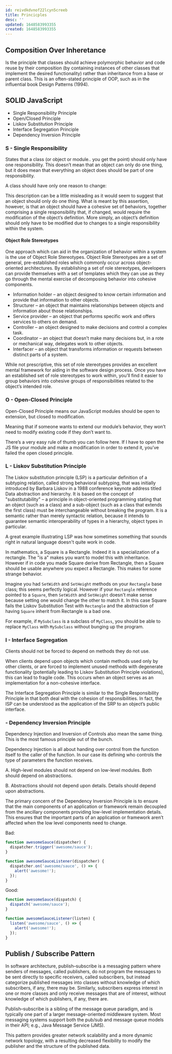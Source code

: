 ```yaml
---
id: reivdkdvnof22lcyn5creeb
title: Princicples
desc: ''
updated: 1648583993355
created: 1648583993355
---
```

## Composition Over Inheretance

Is the principle that classes should achieve polymorphic behavior and code reuse by their composition (by containing instances of other classes that implement the desired functionality) rather than inheritance from a base or parent class. This is an often-stated principle of OOP, such as in the influential book Design Patterns (1994).

## SOLID JavaScript

- Single Responsibility Principle
- Open/Closed Principle
- Liskov Substitution Principle
- Interface Segregation Principle
- Dependency Inversion Principle

### S - Single Responsibility

States that a class (or object or module.. you get the point) should only have one responsibility. This doesn’t mean that an object can only do one thing, but it does mean that everything an object does should be part of one responsibility.

A class should have only one reason to change:

This description can be a little misleading as it would seem to suggest that an object should only do one thing. What is meant by this assertion, however, is that an object should have a cohesive set of behaviors, together comprising a single responsibility that, if changed, would require the modification of the object’s definition.  More simply, an object’s definition should only have to be modified due to changes to a single responsibility within the system.

#### Object Role Stereotypes

One approach which can aid in the organization of behavior within a system is the use of Object Role Stereotypes.  Object Role Stereotypes are a set of general, pre-established roles which commonly occur across object-oriented architectures.  By establishing a set of role stereotypes, developers can provide themselves with a set of templates which they can use as they go through the mental exercise of decomposing behavior into cohesive components.

- Information holder – an object designed to know certain information and provide that information to other objects.
- Structurer – an object that maintains relationships between objects and information about those relationships.
- Service provider – an object that performs specific work and offers services to others on demand.
- Controller – an object designed to make decisions and control a complex task.
- Coordinator – an object that doesn’t make many decisions but, in a rote or mechanical way, delegates work to other objects.
- Interfacer – an object that transforms information or requests between distinct parts of a system.

While not prescriptive, this set of role stereotypes provides an excellent mental framework for aiding in the software design process.  Once you have an established  set of role stereotypes to work within, you’ll find it easier to group behaviors into cohesive groups of responsibilities related to the object’s intended role.

### O - Open-Closed Principle

Open-Closed Principle means our JavaScript modules should be open to extension, but closed to modification.

Meaning that if someone wants to extend our module’s behavior, they won’t need to modify existing code if they don’t want to.

There’s a very easy rule of thumb you can follow here. If I have to open the JS file your module and make a modification in order to extend it, you’ve failed the open closed principle.

### L - Liskov Substitution Principle

The Liskov substitution principle (LSP) is a particular definition of a subtyping relation, called strong behavioral subtyping, that was initially introduced by Barbara Liskov in a 1988 conference keynote address titled Data abstraction and hierarchy. It is based on the concept of "substitutability" – a principle in object-oriented programming stating that an object (such as a class) and a sub-object (such as a class that extends the first class) must be interchangeable without breaking the program. It is a semantic rather than merely syntactic relation, because it intends to guarantee semantic interoperability of types in a hierarchy, object types in particular.

A great example illustrating LSP was how sometimes something that sounds right in natural language doesn't quite work in code.

In mathematics, a Square is a Rectangle. Indeed it is a specialization of a rectangle. The "is a" makes you want to model this with inheritance. However if in code you made Square derive from Rectangle, then a Square should be usable anywhere you expect a Rectangle. This makes for some strange behavior.

Imagine you had `SetWidth` and `SetHeight` methods on your `Rectangle` base class; this seems perfectly logical. However if your `Rectangle` reference pointed to a `Square`, then `SetWidth` and `SetHeight` doesn't make sense because setting one would change the other to match it. In this case Square fails the Liskov Substitution Test with `Rectangle` and the abstraction of having `Square` inherit from Rectangle is a bad one.

For example, if `MySubclass` is a subclass of `MyClass`, you should be able to replace `MyClass` with `MySubclass` without bunging up the program.

### I - Interface Segregation

Clients should not be forced to depend on methods they do not use.

When clients depend upon objects which contain methods used only by other clients, or are forced to implement unused methods with degenerate functionality (potentially leading to Liskov Substitution Principle violations), this can lead to fragile code. This occurs when an object serves as an implementation for a non-cohesive interface.

The Interface Segregation Principle is similar to the Single Responsibility Principle in that both deal with the cohesion of responsibilities. In fact, the ISP can be understood as the application of the SRP to an object’s public interface.

### - Dependency Inversion Principle

Dependency Injection and Inversion of Controls also mean the same thing. This is the most famous principle out of the bunch.

Dependency Injection is all about handing over control from the function itself to the caller of the function. In our case its defining who controls the type of parameters the function receives.

A. High-level modules should not depend on low-level modules. Both should depend on abstractions.

B. Abstractions should not depend upon details.  Details should depend upon abstractions.

The primary concern of the Dependency Inversion Principle is to ensure that the main components of an application or framework remain decoupled from the ancillary components providing low-level implementation details.  This ensures that the important parts of an application or framework aren’t affected when the low level components need to change.

Bad:

```javascript
function awesomeSauce(dispatcher) {
  dispatcher.trigger('awesome/sauce');
}

function awesomeSauceListener(dispatcher) {
  dispatcher.on('awesome/sauce', () => {
    alert('awesome!');
  });
}
```

Good:

```javascript
function awesomeSauce(dispatch) {
  dispatch('awesome/sauce');
}

function awesomeSauceListener(listen) {
  listen('awesome/sauce', () => {
    alert('awesome!');
  });
}
```

## Publish / Subscribe Pattern

In software architecture, publish–subscribe is a messaging pattern where senders of messages, called publishers, do not program the messages to be sent directly to specific receivers, called subscribers, but instead categorize published messages into classes without knowledge of which subscribers, if any, there may be. Similarly, subscribers express interest in one or more classes and only receive messages that are of interest, without knowledge of which publishers, if any, there are.

Publish–subscribe is a sibling of the message queue paradigm, and is typically one part of a larger message-oriented middleware system. Most messaging systems support both the pub/sub and message queue models in their API; e.g., Java Message Service (JMS).

This pattern provides greater network scalability and a more dynamic network topology, with a resulting decreased flexibility to modify the publisher and the structure of the published data.
